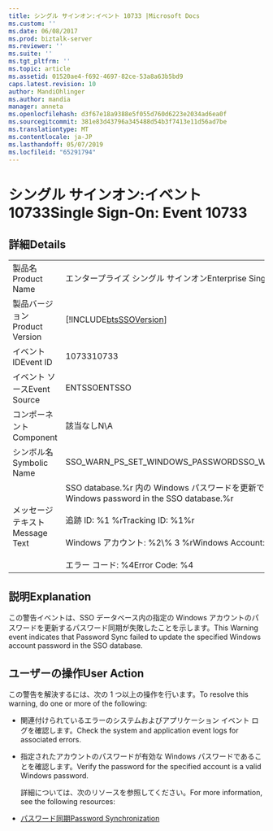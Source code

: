 ```yaml
---
title: シングル サインオン:イベント 10733 |Microsoft Docs
ms.custom: ''
ms.date: 06/08/2017
ms.prod: biztalk-server
ms.reviewer: ''
ms.suite: ''
ms.tgt_pltfrm: ''
ms.topic: article
ms.assetid: 01520ae4-f692-4697-82ce-53a8a63b5bd9
caps.latest.revision: 10
author: MandiOhlinger
ms.author: mandia
manager: anneta
ms.openlocfilehash: d3f67e18a9388e5f055d760d6223e2034ad6ea0f
ms.sourcegitcommit: 381e83d43796a345488d54b3f7413e11d56ad7be
ms.translationtype: MT
ms.contentlocale: ja-JP
ms.lasthandoff: 05/07/2019
ms.locfileid: "65291794"
---
```

# <a name="single-sign-on-event-10733"></a><span data-ttu-id="a04a8-102">シングル サインオン:イベント 10733</span><span class="sxs-lookup"><span data-stu-id="a04a8-102">Single Sign-On: Event 10733</span></span>
## <a name="details"></a><span data-ttu-id="a04a8-103">詳細</span><span class="sxs-lookup"><span data-stu-id="a04a8-103">Details</span></span>  

|                 |                                                                                                                                                             |
|-----------------|-------------------------------------------------------------------------------------------------------------------------------------------------------------|
|  <span data-ttu-id="a04a8-104">製品名</span><span class="sxs-lookup"><span data-stu-id="a04a8-104">Product Name</span></span>   |                                                                  <span data-ttu-id="a04a8-105">エンタープライズ シングル サインオン</span><span class="sxs-lookup"><span data-stu-id="a04a8-105">Enterprise Single Sign-On</span></span>                                                                  |
| <span data-ttu-id="a04a8-106">製品バージョン</span><span class="sxs-lookup"><span data-stu-id="a04a8-106">Product Version</span></span> |                                                 [!INCLUDE[btsSSOVersion](../includes/btsssoversion-md.md)]                                                  |
|    <span data-ttu-id="a04a8-107">イベント ID</span><span class="sxs-lookup"><span data-stu-id="a04a8-107">Event ID</span></span>     |                                                                            <span data-ttu-id="a04a8-108">10733</span><span class="sxs-lookup"><span data-stu-id="a04a8-108">10733</span></span>                                                                            |
|  <span data-ttu-id="a04a8-109">イベント ソース</span><span class="sxs-lookup"><span data-stu-id="a04a8-109">Event Source</span></span>   |                                                                           <span data-ttu-id="a04a8-110">ENTSSO</span><span class="sxs-lookup"><span data-stu-id="a04a8-110">ENTSSO</span></span>                                                                            |
|    <span data-ttu-id="a04a8-111">コンポーネント</span><span class="sxs-lookup"><span data-stu-id="a04a8-111">Component</span></span>    |                                                                             <span data-ttu-id="a04a8-112">該当なし</span><span class="sxs-lookup"><span data-stu-id="a04a8-112">N\A</span></span>                                                                             |
|  <span data-ttu-id="a04a8-113">シンボル名</span><span class="sxs-lookup"><span data-stu-id="a04a8-113">Symbolic Name</span></span>  |                                                              <span data-ttu-id="a04a8-114">SSO_WARN_PS_SET_WINDOWS_PASSWORD</span><span class="sxs-lookup"><span data-stu-id="a04a8-114">SSO_WARN_PS_SET_WINDOWS_PASSWORD</span></span>                                                               |
|  <span data-ttu-id="a04a8-115">メッセージ テキスト</span><span class="sxs-lookup"><span data-stu-id="a04a8-115">Message Text</span></span>   | <span data-ttu-id="a04a8-116">SSO database.%r 内の Windows パスワードを更新できませんでした。</span><span class="sxs-lookup"><span data-stu-id="a04a8-116">Failed to update the Windows password in the SSO database.%r</span></span><br /><br /> <span data-ttu-id="a04a8-117">追跡 ID: %1 %r</span><span class="sxs-lookup"><span data-stu-id="a04a8-117">Tracking ID: %1%r</span></span><br /><br /> <span data-ttu-id="a04a8-118">Windows アカウント: %2\\% 3 %r</span><span class="sxs-lookup"><span data-stu-id="a04a8-118">Windows Account: %2\\%3%r</span></span><br /><br /> <span data-ttu-id="a04a8-119">エラー コード: %4</span><span class="sxs-lookup"><span data-stu-id="a04a8-119">Error Code: %4</span></span> |

## <a name="explanation"></a><span data-ttu-id="a04a8-120">説明</span><span class="sxs-lookup"><span data-stu-id="a04a8-120">Explanation</span></span>  
 <span data-ttu-id="a04a8-121">この警告イベントは、SSO データベース内の指定の Windows アカウントのパスワードを更新するパスワード同期が失敗したことを示します。</span><span class="sxs-lookup"><span data-stu-id="a04a8-121">This Warning event indicates that Password Sync failed to update the specified Windows account password in the SSO database.</span></span>  

## <a name="user-action"></a><span data-ttu-id="a04a8-122">ユーザーの操作</span><span class="sxs-lookup"><span data-stu-id="a04a8-122">User Action</span></span>  
 <span data-ttu-id="a04a8-123">この警告を解決するには、次の 1 つ以上の操作を行います。</span><span class="sxs-lookup"><span data-stu-id="a04a8-123">To resolve this warning, do one or more of the following:</span></span>  

- <span data-ttu-id="a04a8-124">関連付けられているエラーのシステムおよびアプリケーション イベント ログを確認します。</span><span class="sxs-lookup"><span data-stu-id="a04a8-124">Check the system and application event logs for associated errors.</span></span>  

- <span data-ttu-id="a04a8-125">指定されたアカウントのパスワードが有効な Windows パスワードであることを確認します。</span><span class="sxs-lookup"><span data-stu-id="a04a8-125">Verify the password for the specified account is a valid Windows password.</span></span>  

  <span data-ttu-id="a04a8-126">詳細については、次のリソースを参照してください。</span><span class="sxs-lookup"><span data-stu-id="a04a8-126">For more information, see the following resources:</span></span>  

- [<span data-ttu-id="a04a8-127">パスワード同期</span><span class="sxs-lookup"><span data-stu-id="a04a8-127">Password Synchronization</span></span>](../core/password-synchronization2.md)
